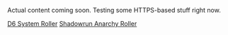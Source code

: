 Actual content coming soon. Testing some HTTPS-based stuff right now.

<a href="d6-system-roller.html">D6 System Roller</a>
<a href="anarchy-roller.html">Shadowrun Anarchy Roller</a>